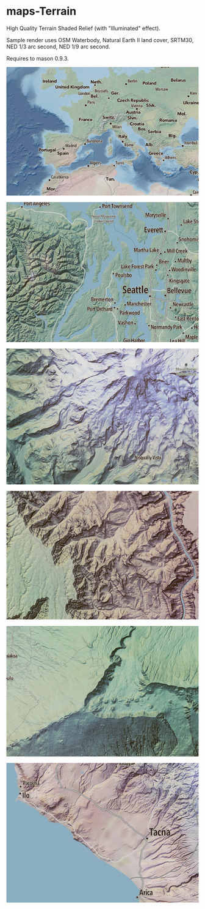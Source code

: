 maps-Terrain
============

High Quality Terrain Shaded Relief (with "Illuminated" effect).

Sample render uses OSM Waterbody, Natural Earth II land cover, SRTM30, NED 1/3 arc second, NED 1/9 arc second.

Requires to mason 0.9.3.

![Sample 1](https://github.com/Kotaimen/maps-Terrain/raw/master/sample-0.jpg)

![Sample 2](https://github.com/Kotaimen/maps-Terrain/raw/master/sample-1.jpg)

![Sample 3](https://github.com/Kotaimen/maps-Terrain/raw/master/sample-2.jpg)

![Sample 4](https://github.com/Kotaimen/maps-Terrain/raw/master/sample-3.jpg)

![Sample 5](https://github.com/Kotaimen/maps-Terrain/raw/master/sample-4.jpg)

![Sample 6](https://github.com/Kotaimen/maps-Terrain/raw/master/sample-5.jpg)
